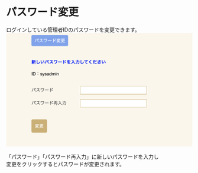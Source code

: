 # パスワード変更

ログインしている管理者IDのパスワードを変更できます。
![パスワードメイン画面](img/password/password_main.png)

「パスワード」「パスワード再入力」に新しいパスワードを入力し  
変更をクリックするとパスワードが変更されます。

